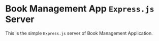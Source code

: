 # Book Management App `Express.js` Server

This is the simple `Express.js` server of Book Management Application.